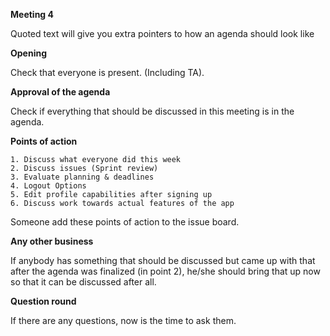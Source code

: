 **Meeting 4**

Quoted text will give you extra pointers to how an agenda should look like

**Opening**

Check that everyone is present. (Including TA).

**Approval of the agenda**

Check if everything that should be discussed in this meeting is in the agenda.

**Points of action**

    1. Discuss what everyone did this week
    2. Discuss issues (Sprint review)
    3. Evaluate planning & deadlines
    4. Logout Options
    5. Edit profile capabilities after signing up
    6. Discuss work towards actual features of the app

Someone add these points of action to the issue board.

**Any other business**

If anybody has something that should be discussed but came up with that after the agenda was finalized (in point 2),
he/she should bring that up now so that it can be discussed after all.

**Question round**

If there are any questions, now is the time to ask them.
